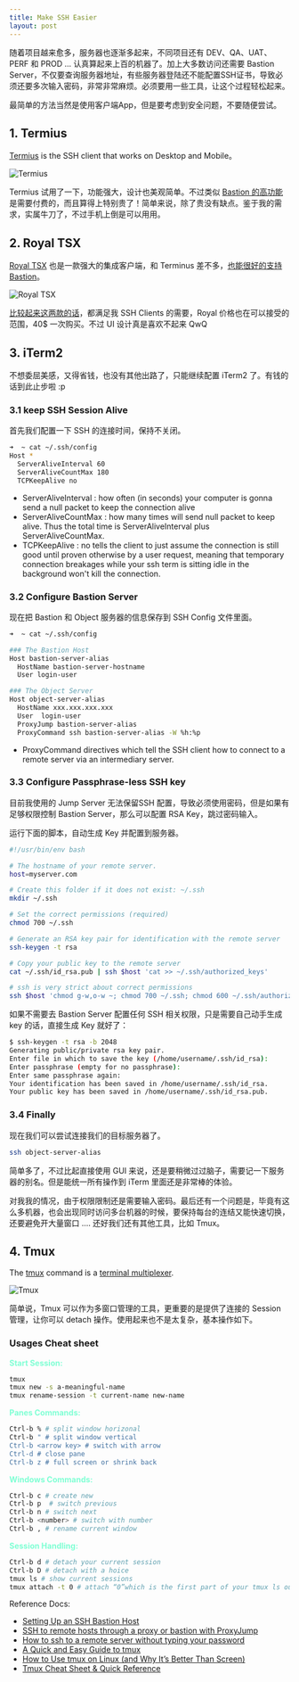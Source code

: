 ```yaml
---
title: Make SSH Easier
layout: post
---
```


随着项目越来愈多，服务器也逐渐多起来，不同项目还有 DEV、QA、UAT、PERF 和 PROD ... 认真算起来上百的机器了。加上大多数访问还需要 Bastion Server，不仅要查询服务器地址，有些服务器登陆还不能配置SSH证书，导致必须还要多次输入密码，非常非常麻烦。必须要用一些工具，让这个过程轻松起来。

最简单的方法当然是使用客户端App，但是要考虑到安全问题，不要随便尝试。

## 1. Termius

[Termius](https://termius.com/) is the SSH client that works on Desktop and Mobile。

![Termius](http://villim.github.io/img/2022/ssh-termius.png)

Termius 试用了一下，功能强大，设计也美观简单。不过类似 [Bastion 的高功能](https://www.facebook.com/termius/videos/connecting-via-bastion-host-in-termius/256034761810916/)是需要付费的，而且算得上特别贵了！简单来说，除了贵没有缺点。鉴于我的需求，实属牛刀了，不过手机上倒是可以用用。


## 2. Royal TSX

[Royal TSX](https://www.royalapps.com/ts/mac/features) 也是一款强大的集成客户端，和 Terminus 差不多，[也能很好的支持 Bastion](https://sabor413blog.wordpress.com/2019/10/04/using-royal-ts-to-connect-to-a-bastion-server-and-tunnel-into-other-systems/)。

![Royal TSX](http://villim.github.io/img/2022/ssh-royaltsx.png)

[比较起来这两款的话](https://www.saashub.com/compare-royal-ts-vs-termius)，都满足我 SSH Clients 的需要，Royal 价格也在可以接受的范围，40$ 一次购买。不过 UI 设计真是喜欢不起来 QwQ


## 3. iTerm2

不想委屈美感，又得省钱，也没有其他出路了，只能继续配置 iTerm2 了。有钱的话到此止步啦 :p

### 3.1 keep SSH Session Alive

首先我们配置一下 SSH 的连接时间，保持不关闭。

```bash
➜  ~ cat ~/.ssh/config
Host *
  ServerAliveInterval 60
  ServerAliveCountMax 180
  TCPKeepAlive no
```

* ServerAliveInterval : how often (in seconds) your computer is gonna send a null packet to keep the connection alive
* ServerAliveCountMax : how many times will send null packet to keep alive. Thus the total time is ServerAliveInterval plus ServerAliveCountMax.
* TCPKeepAlive : no tells the client to just assume the connection is still good until proven otherwise by a user request, meaning that temporary connection breakages while your ssh term is sitting idle in the background won't kill the connection.

### 3.2 Configure Bastion Server

现在把 Bastion 和 Object 服务器的信息保存到 SSH Config 文件里面。

```bash
➜  ~ cat ~/.ssh/config

### The Bastion Host
Host bastion-server-alias
  HostName bastion-server-hostname
  User login-user

### The Object Server
Host object-server-alias
  HostName xxx.xxx.xxx.xxx
  User	login-user
  ProxyJump bastion-server-alias
  ProxyCommand ssh bastion-server-alias -W %h:%p

```

* ProxyCommand directives which tell the SSH client how to connect to a remote server via an intermediary server.

### 3.3 Configure  Passphrase-less SSH key 

目前我使用的 Jump Server 无法保留SSH 配置，导致必须使用密码，但是如果有足够权限控制 Bastion Server，那么可以配置 RSA Key，跳过密码输入。

运行下面的脚本，自动生成 Key 并配置到服务器。

```bash
#!/usr/bin/env bash

# The hostname of your remote server.
host=myserver.com

# Create this folder if it does not exist: ~/.ssh
mkdir ~/.ssh

# Set the correct permissions (required)
chmod 700 ~/.ssh

# Generate an RSA key pair for identification with the remote server
ssh-keygen -t rsa

# Copy your public key to the remote server
cat ~/.ssh/id_rsa.pub | ssh $host 'cat >> ~/.ssh/authorized_keys'

# ssh is very strict about correct permissions
ssh $host 'chmod g-w,o-w ~; chmod 700 ~/.ssh; chmod 600 ~/.ssh/authorized_keys'
```

如果不需要去 Bastion Server 配置任何 SSH 相关权限，只是需要自己动手生成 key 的话，直接生成 Key 就好了：

```bash
$ ssh-keygen -t rsa -b 2048
Generating public/private rsa key pair.
Enter file in which to save the key (/home/username/.ssh/id_rsa):
Enter passphrase (empty for no passphrase):
Enter same passphrase again:
Your identification has been saved in /home/username/.ssh/id_rsa.
Your public key has been saved in /home/username/.ssh/id_rsa.pub.
```

### 3.4 Finally

现在我们可以尝试连接我们的目标服务器了。

```bash
ssh object-server-alias
```
简单多了，不过比起直接使用 GUI 来说，还是要稍微过过脑子，需要记一下服务器的别名。但是能统一所有操作到 iTerm 里面还是非常棒的体验。

对我我的情况，由于权限限制还是需要输入密码。最后还有一个问题是，毕竟有这么多机器，也会出现同时访问多台机器的时候，要保持每台的连结又能快速切换，还要避免开大量窗口 ....  还好我们还有其他工具，比如 Tmux。

## 4. Tmux

The [tmux](https://github.com/tmux/tmux/wiki) command is a [terminal multiplexer](https://www.wikiwand.com/en/Terminal_multiplexer).

![Tmux](http://villim.github.io/img/2022/ssh-tmux.png)

简单说，Tmux 可以作为多窗口管理的工具，更重要的是提供了连接的 Session 管理，让你可以 detach 操作。使用起来也不是太复杂，基本操作如下。

### Usages Cheat sheet

**<font color=Aquamarine>Start Session:</font>**

```bash
tmux
tmux new -s a-meaningful-name
tmux rename-session -t current-name new-name
```

**<font color=Aquamarine>Panes Commands:</font>**

```bash
Ctrl-b % # split window horizonal
Ctrl-b " # split window vertical
Ctrl-b <arrow key> # switch with arrow
Ctrl-d # close pane
Ctrl-b z # full screen or shrink back
```

**<font color=Aquamarine>Windows Commands:</font>**

```bash
Ctrl-b c # create new
Ctrl-b p  # switch previous
Ctrl-b n # switch next
Ctrl-b <number> # switch with number 
Ctrl-b , # rename current window
```

**<font color=Aquamarine>Session Handling:</font>**

```bash
Ctrl-b d # detach your current session
Ctrl-b D # detach with a hoice 
tmux ls # show current sessions
tmux attach -t 0 # attach “0”which is the first part of your tmux ls output 
```

Reference Docs:

* [Setting Up an SSH Bastion Host](https://goteleport.com/blog/ssh-bastion-host/)
* [SSH to remote hosts through a proxy or bastion with ProxyJump](https://www.redhat.com/sysadmin/ssh-proxy-bastion-proxyjump)
* [How to ssh to a remote server without typing your password](https://gist.github.com/slowkow/8798394)
* [A Quick and Easy Guide to tmux](https://www.hamvocke.com/blog/a-quick-and-easy-guide-to-tmux/)
* [How to Use tmux on Linux (and Why It’s Better Than Screen)](https://www.howtogeek.com/671422/how-to-use-tmux-on-linux-and-why-its-better-than-screen/)
* [Tmux Cheat Sheet & Quick Reference](https://tmuxcheatsheet.com/)
